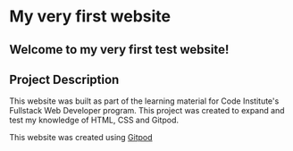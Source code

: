 # My very first website

## Welcome to my very first test website!

## Project Description

This website was built as part of the learning material for Code Institute's Fullstack Web Developer program.
This project was created to expand and test my knowledge of HTML, CSS and Gitpod.

This website was created using [Gitpod](https://www.gitpod.io/)

